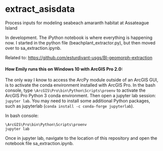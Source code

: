 # extract_asisdata
Process inputs for modeling seabeach amaranth habitat at Assateague Island 

In development. The iPython notebook is where everything is happening now. I started in the python file (beachplant_extractor.py), but then moved over to sa_extraction.ipynb. 

Related to: https://github.com/esturdivant-usgs/BI-geomorph-extraction

#### How Emily runs this on Windows 10 with ArcGIS Pro 2.0: 

The only way I know to access the ArcPy module outside of an ArcGIS GUI, is to activate the conda environment installed with ArcGIS Pro. In the bash console, type `\ArcGIS\Pro\bin\Python\Scripts\proenv` to activate the ArcGIS Pro Python 3 conda environment. Then open a jupyter lab session: `jupyter lab`. You may need to install some additional Python packages, such as jupyterlab (`conda install -c conda-forge jupyterlab`). 

In bash console:

```
\ArcGIS\Pro\bin\Python\Scripts\proenv
jupyter lab 
```

Once in jupyter lab, navigate to the location of this repository and open the notebook file sa_extraction.ipynb.
